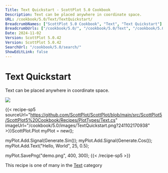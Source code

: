 ```yaml
---
Title: Text Quickstart - ScottPlot 5.0 Cookbook
Description: Text can be placed anywhere in coordinate space.
URL: /cookbook/5.0/Text/TextQuickstart/
BreadcrumbNames: ["ScottPlot 5.0 Cookbook", "Text", "Text Quickstart"]
BreadcrumbUrls: ["/cookbook/5.0/", "/cookbook/5.0/Text", "/cookbook/5.0/Text/TextQuickstart"]
Date: 2024-11-02
Version: ScottPlot 5.0.42
Version: ScottPlot 5.0.42
SearchUrl: "/cookbook/5.0/search/"
ShowEditLink: false
---
```



<div class='d-flex align-items-center mt-5'>
<h1 class='me-2 text-dark my-0 border-0'>Text Quickstart</h1>
</div>

Text can be placed anywhere in coordinate space.

[![](/cookbook/5.0/images/TextQuickstart.png?241102170938)](/cookbook/5.0/images/TextQuickstart.png?241102170938)

{{< recipe-sp5 sourceUrl="https://github.com/ScottPlot/ScottPlot/blob/main/src/ScottPlot5/ScottPlot5%20Cookbook/Recipes/PlotTypes/Text.cs" imageUrl="/cookbook/5.0/images/TextQuickstart.png?241102170938" >}}ScottPlot.Plot myPlot = new();

myPlot.Add.Signal(Generate.Sin());
myPlot.Add.Signal(Generate.Cos());
myPlot.Add.Text("Hello, World", 25, 0.5);

myPlot.SavePng("demo.png", 400, 300);
{{< /recipe-sp5 >}}

<div class='my-5 text-center'>This recipe is one of many in the <a href='/cookbook/5.0/Text'>Text</a> category</div>


